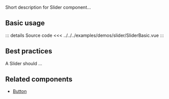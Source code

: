 Short description for Slider component...

## Basic usage

<SliderBasic />

::: details Source code
<<< ../../../examples/demos/slider/SliderBasic.vue
:::

## Best practices

A Slider should ...

## Related components

- [Button](/components/button/button.doc)
